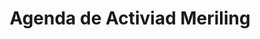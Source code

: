 ---
layout: rojo
title: Actividad
categories: amarillo
iframe: https://www.google.com/calendar/b/0/embed?showTitle=0&amp;height=600&amp;wkst=1&amp;bgcolor=%23FFFFFF&amp;src=meriling.es_abat4ovsanio6rtui8ege54jo0%40group.calendar.google.com&amp;color=%236B3304&amp;src=meriling.es_fjtnnp0ti919gmcrj9hdld2rc8%40group.calendar.google.com&amp;color=%2342104A&amp;src=meriling.es_8ol9adn6qnlppa8pfl4dv6nlfc%40group.calendar.google.com&amp;color=%2328754E&amp;ctz=Atlantic%2FCanary
title: Agenda de Activiad Meriling
---